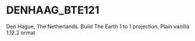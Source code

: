 # DENHAAG_BTE121
 Den Hague, The Netherlands. Build The Earth 1 to 1 projection. Plain vanilla 1.12.2 ormat
